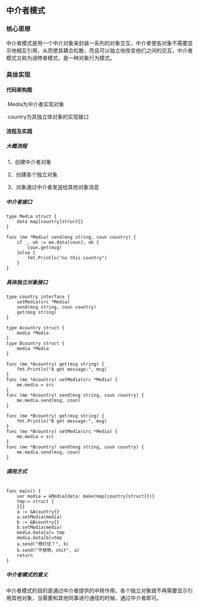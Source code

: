 ## 中介者模式

### 核心思想

​	中介者模式是用一个中介对象来封装一系列的对象交互，中介者使各对象不需要显示地相互引用，从而使其耦合松散，而且可以独立地改变他们之间的交互，中介者模式又称为调停者模式，是一种对象行为模式。

### 具体实现

#### 代码架构图

​	Media为中介者实现对象

​	country为具独立体对象的实现接口

#### 流程及实践​	

##### 大概流程

​	1、创建中介者对象

​	2、创建各个独立对象

​	3、对象通过中介者发送给其他对象消息

##### 中介者接口

```
type Media struct {
	data map[country]struct{}
}

func (me *Media) send(msg string, coun country) {
	if _, ok := me.data[coun]; ok {
		coun.get(msg)
	}else {
		fmt.Println("no this country")
	}
}

```

##### 具体独立对象接口

```
type country interface {
	setMedia(src *Media)
	send(msg string, coun country)
	get(msg string)
}

type Acountry struct {
	media *Media
}
type Bcountry struct {
	media *Media
}

func (me *Acountry) get(msg string) {
	fmt.Println("A get message:", msg)
}
func (me *Acountry) setMedia(src *Media) {
	me.media = src
}
func (me *Acountry) send(msg string, coun country) {
	me.media.send(msg, coun)
}

func (me *Bcountry) get(msg string) {
	fmt.Println("B get message:", msg)
}
func (me *Bcountry) setMedia(src *Media) {
	me.media = src
}
func (me *Bcountry) send(msg string, coun country) {
	me.media.send(msg, coun)
}

```

##### 调用方式

```

func main() {
	var media = &Media{data: make(map[country]struct{})}
	tmp:= struct {
	}{}
	a := &Acountry{}
	a.setMedia(media)
	b := &Bcountry{}
	b.setMedia(media)
	media.data[a]= tmp
	media.data[b]=tmp
	a.send("想打仗？", b)
	b.send("不想啊，shit", a)
	return
}
```



##### 中介者模式的意义

​	中介者模式的目的是通过中介者提供的中转作用，各个独立对象就不再需要显示引用其他对象，当需要和其他同事进行通信的时候，通过中介者即可。